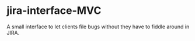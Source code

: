 jira-interface-MVC
==================

A small interface to let clients file bugs without they have to fiddle around in JIRA.